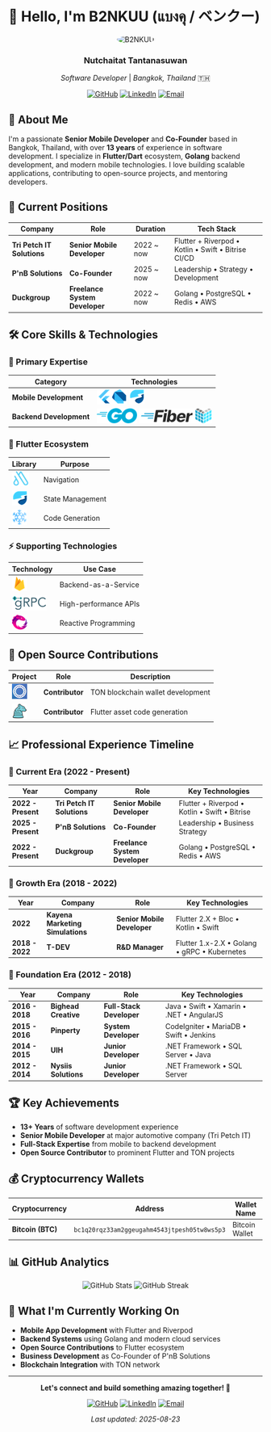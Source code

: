 # 👋 Hello, I'm B2NKUU (แบงคุ / ベンクー)

<div align="center">
  <img src="https://s.gravatar.com/avatar/f4d979271ae042b54e5f717a803abcf3?s=100" alt="B2NKUU" width="100" height="100" style="border-radius: 50%;">
  
### **Nutchaitat Tantanasuwan**

  *Software Developer* | *Bangkok, Thailand* 🇹🇭
  
  [![GitHub](https://img.shields.io/badge/GitHub-666699?style=for-the-badge&logo=github&logoColor=white)](https://github.com/b2nkuu)
  [![LinkedIn](https://img.shields.io/badge/LinkedIn-0072b1?style=for-the-badge&logo=linkedin&logoColor=white)](https://www.linkedin.com/in/b2nkuu)
  [![Email](https://img.shields.io/badge/Email-643b9f?style=for-the-badge&logo=gmail&logoColor=white)](mailto:ban.kuu@yahoo.com)
</div>

## 🚀 About Me

I'm a passionate **Senior Mobile Developer** and **Co-Founder** based in Bangkok, Thailand, with over **13 years** of experience in software development. I specialize in **Flutter/Dart** ecosystem, **Golang** backend development, and modern mobile technologies. I love building scalable applications, contributing to open-source projects, and mentoring developers.

## 💼 Current Positions

<div align="center">

| Company | Role | Duration | Tech Stack |
|---------|------|----------|------------|
| **Tri Petch IT Solutions** | **Senior Mobile Developer** | 2022 ~ now | Flutter + Riverpod • Kotlin • Swift • Bitrise CI/CD |
| **P'nB Solutions** | **Co-Founder** | 2025 ~ now | Leadership • Strategy • Development |
| **Duckgroup** | **Freelance System Developer** | 2022 ~ now | Golang • PostgreSQL • Redis • AWS |

</div>

## 🛠️ Core Skills & Technologies

### **🎯 Primary Expertise**

<div align="center">

| Category | Technologies |
|----------|-------------|
| **Mobile Development** | ![Flutter](resources/image/skill-flutter.png)![Dart](resources/image/skill-dart.png) ![Riverpod](resources/image/skill-riverpod.png)|
| **Backend Development** | ![Golang](resources/image/skill-golang.png) ![Gofiber](resources/image/skill-gofiber.png)![Echo](resources/image/skill-echo.png) |

</div>

### **🔧 Flutter Ecosystem**

<div align="center">

| Library | Purpose |
|---------|---------|
| ![AutoRoute](resources/image/skill-autoroute.png)| Navigation
| ![Riverpod](resources/image/skill-riverpod.png) | State Management |
| ![Freezed](resources/image/skill-freezed.png) | Code Generation |

</div>

### **⚡ Supporting Technologies**

<div align="center">

| Technology | Use Case |
|------------|---------|
| ![Firebase](resources/image/skill-firebase.png) | Backend-as-a-Service |
| ![gRPC](resources/image/skill-grpc.png) | High-performance APIs |
| ![ReactiveX](resources/image/skill-reactivex.png)  | Reactive Programming |

</div>

## 🤝 Open Source Contributions

<div align="center">

| Project | Role | Description |
|---------|------|-------------|
| ![MyTonWallet](resources/image/contributor-mytonwallet.png) | **Contributor** | TON blockchain wallet development |
| ![FlutterGen](resources/image/contributor-fluttergen.png) | **Contributor** | Flutter asset code generation |

</div>

## 📈 Professional Experience Timeline

### **🚀 Current Era (2022 - Present)**

<div align="center">

| Year | Company | Role | Key Technologies |
|------|---------|------|------------------|
| **2022 - Present** | **Tri Petch IT Solutions** | **Senior Mobile Developer** | Flutter + Riverpod • Kotlin • Swift • Bitrise |
| **2025 - Present** | **P'nB Solutions** | **Co-Founder** | Leadership • Business Strategy |
| **2022 - Present** | **Duckgroup** | **Freelance System Developer** | Golang • PostgreSQL • Redis • AWS |

</div>

### **💼 Growth Era (2018 - 2022)**

<div align="center">

| Year | Company | Role | Key Technologies |
|------|---------|------|------------------|
| **2022** | **Kayena Marketing Simulations** | **Senior Mobile Developer** | Flutter 2.X + Bloc • Kotlin • Swift |
| **2018 - 2022** | **T-DEV** | **R&D Manager** | Flutter 1.x-2.X • Golang • gRPC • Kubernetes |

</div>

### **🎯 Foundation Era (2012 - 2018)**

<div align="center">

| Year | Company | Role | Key Technologies |
|------|---------|------|------------------|
| **2016 - 2018** | **Bighead Creative** | **Full-Stack Developer** | Java • Swift • Xamarin • .NET • AngularJS |
| **2015 - 2016** | **Pinperty** | **System Developer** | CodeIgniter • MariaDB • Swift • Jenkins |
| **2014 - 2015** | **UIH** | **Junior Developer** | .NET Framework • SQL Server • Java |
| **2012 - 2014** | **Nysiis Solutions** | **Junior Developer** | .NET Framework • SQL Server |

</div>

## 🏆 Key Achievements

- **13+ Years** of software development experience
- **Senior Mobile Developer** at major automotive company (Tri Petch IT)
- **Full-Stack Expertise** from mobile to backend development
- **Open Source Contributor** to prominent Flutter and TON projects

## 💰 Cryptocurrency Wallets

<div align="center">

| Cryptocurrency | Address | Wallet Name |
|----------------|---------|-------------|
| **Bitcoin (BTC)** | `bc1q20rqz33am2ggeugahm4543jtpesh05tw8ws5p3` | Bitcoin Wallet |

</div>

## 📊 GitHub Analytics

<div align="center">
  <img src="https://github-readme-stats.vercel.app/api?username=b2nkuu&show_icons=true&theme=radical&hide_border=true" alt="GitHub Stats">
  <img src="https://github-readme-streak-stats.herokuapp.com/?user=b2nkuu&theme=radical&hide_border=true" alt="GitHub Streak">
</div>

## 🎯 What I'm Currently Working On

- **Mobile App Development** with Flutter and Riverpod
- **Backend Systems** using Golang and modern cloud services
- **Open Source Contributions** to Flutter ecosystem
- **Business Development** as Co-Founder of P'nB Solutions
- **Blockchain Integration** with TON network

---

<div align="center">
  
  **Let's connect and build something amazing together! 🚀**
  
  [![GitHub](https://img.shields.io/badge/GitHub-666699?style=for-the-badge&logo=github&logoColor=white)](https://github.com/b2nkuu)
  [![LinkedIn](https://img.shields.io/badge/LinkedIn-0072b1?style=for-the-badge&logo=linkedin&logoColor=white)](https://www.linkedin.com/in/b2nkuu)
  [![Email](https://img.shields.io/badge/Email-643b9f?style=for-the-badge&logo=gmail&logoColor=white)](mailto:ban.kuu@yahoo.com)
  
  *Last updated: 2025-08-23*
</div>
